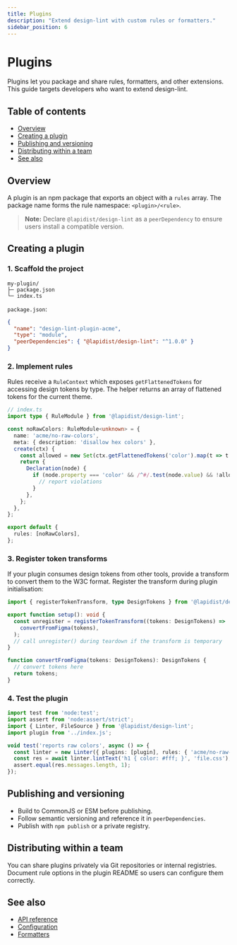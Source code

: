 ```yaml
---
title: Plugins
description: "Extend design-lint with custom rules or formatters."
sidebar_position: 6
---
```


# Plugins

Plugins let you package and share rules, formatters, and other extensions. This guide targets developers who want to extend design-lint.

## Table of contents
- [Overview](#overview)
- [Creating a plugin](#creating-a-plugin)
- [Publishing and versioning](#publishing-and-versioning)
- [Distributing within a team](#distributing-within-a-team)
- [See also](#see-also)

## Overview
A plugin is an npm package that exports an object with a `rules` array. The package name forms the rule namespace: `<plugin>/<rule>`.

> **Note:** Declare `@lapidist/design-lint` as a `peerDependency` to ensure users install a compatible version.

## Creating a plugin
### 1. Scaffold the project
```text
my-plugin/
├─ package.json
└─ index.ts
```

`package.json`:
```json
{
  "name": "design-lint-plugin-acme",
  "type": "module",
  "peerDependencies": { "@lapidist/design-lint": "^1.0.0" }
}
```

### 2. Implement rules
Rules receive a `RuleContext` which exposes `getFlattenedTokens` for accessing
design tokens by type. The helper returns an array of flattened tokens for the
current theme.

```ts
// index.ts
import type { RuleModule } from '@lapidist/design-lint';

const noRawColors: RuleModule<unknown> = {
  name: 'acme/no-raw-colors',
  meta: { description: 'disallow hex colors' },
  create(ctx) {
    const allowed = new Set(ctx.getFlattenedTokens('color').map(t => t.$value));
    return {
      Declaration(node) {
        if (node.property === 'color' && /^#/.test(node.value) && !allowed.has(node.value)) {
          // report violations
        }
      },
    };
  },
};

export default {
  rules: [noRawColors],
};
```

### 3. Register token transforms
If your plugin consumes design tokens from other tools, provide a transform
to convert them to the W3C format. Register the transform during plugin
initialisation:

```ts
import { registerTokenTransform, type DesignTokens } from '@lapidist/design-lint';

export function setup(): void {
  const unregister = registerTokenTransform((tokens: DesignTokens) =>
    convertFromFigma(tokens),
  );
  // call unregister() during teardown if the transform is temporary
}

function convertFromFigma(tokens: DesignTokens): DesignTokens {
  // convert tokens here
  return tokens;
}
```

### 4. Test the plugin
```ts
import test from 'node:test';
import assert from 'node:assert/strict';
import { Linter, FileSource } from '@lapidist/design-lint';
import plugin from '../index.js';

void test('reports raw colors', async () => {
  const linter = new Linter({ plugins: [plugin], rules: { 'acme/no-raw-colors': 'error' } }, new FileSource());
  const res = await linter.lintText('h1 { color: #fff; }', 'file.css');
  assert.equal(res.messages.length, 1);
});
```

## Publishing and versioning
- Build to CommonJS or ESM before publishing.
- Follow semantic versioning and reference it in `peerDependencies`.
- Publish with `npm publish` or a private registry.

## Distributing within a team
You can share plugins privately via Git repositories or internal registries. Document rule options in the plugin README so users can configure them correctly.

## See also
- [API reference](./api.md)
- [Configuration](./configuration.md)
- [Formatters](./formatters.md)
